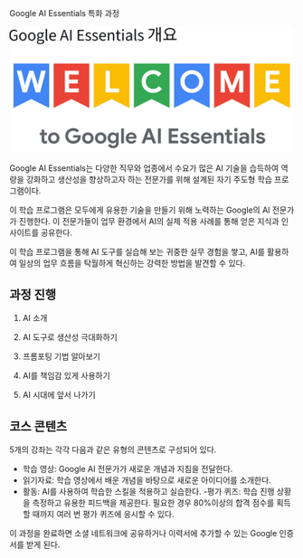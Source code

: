 Google AI Essentials 특화 과정

<img src="google.png">

Google AI Essentials는 다양한 직무와 업종에서 수요가 많은 AI 기술을 습득하여 역량을 강화하고 생산성을 향상하고자 하는 전문가를 위해 설계된 자기 주도형 학습 프로그램이다.

이 학습 프로그램은 모두에게 유용한 기술을 만들기 위해 노력하는 Google의 AI 전문가가 진행한다. 이 전문가들이 업무 환경에서 AI의 실제 적용 사례를 통해 얻은 지식과 인사이트를 공유한다. 

이 학습 프로그램을 통해 AI 도구를 실습해 보는 귀중한 실무 경험을 쌓고, AI를 활용하여 일상의 업무 흐름을 탁월하게 혁신하는 강력한 방법을 발견할 수 있다.

## 과정 진행

1. AI 소개

2. AI 도구로 생산성 극대화하기

3. 프롬포팅 기법 알아보기

4. AI를 책임감 있게 사용하기

5. AI 시대에 앞서 나가기

## 코스 콘텐츠

5개의 강좌는 각각 다음과 같은 유형의 콘텐츠로 구성되어 있다.

- 학습 영상: Google AI 전문가가 새로운 개념과 지침을 전달한다.
- 읽기자료: 학습 영상에서 배운 개념을 바탕으로 새로운 아이디어를 소개한다.
- 활동: AI를 사용하여 학습한 스킬을 적용하고 실습한다.
-평가 퀴즈: 학습 진행 상황을 측정하고 유용한 피드백을 제공한다. 필요한 경우 80%이상의 합격 점수를 획득할 때까지 여러 번 평가 퀴즈에 응시할 수 있다.

이 과정을 완료하면 소셜 네트워크에 공유하거나 이력서에 추가할 수 있는 Google 인증서를 받게 된다.